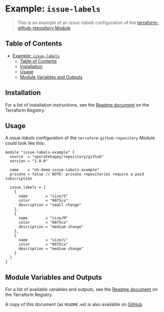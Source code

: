 # Example: `issue-labels`

> This is an example of an _issue-labels_ configuration of the [terraform-github-repository Module](https://registry.terraform.io/modules/operatehappy/repository/github)

## Table of Contents

- [Example: `issue-labels`](#example-issue-labels)
  - [Table of Contents](#table-of-contents)
  - [Installation](#installation)
  - [Usage](#usage)
  - [Module Variables and Outputs](#module-variables-and-outputs)

## Installation

For a list of installation instructions, see the [Readme document](https://registry.terraform.io/modules/operatehappy/repository/github) on the Terraform Registry.

## Usage

A _issue-labels_ configuration of the `terraform-github-repository` Module could look like this:

```hcl
module "issue-labels-example" {
  source  = "operatehappy/repository/github"
  version = "2.0.0"

  name    = "oh-demo-issue-labels-example"
  private = false // NOTE: private repositories require a paid subscription

  issue_labels = [
    {
      name        = "size/S"
      color       = "0075ca"
      description = "small change"
    },
    {
      name        = "size/M"
      color       = "0075ca"
      description = "medium change"
    },
    {
      name        = "size/L"
      color       = "0075ca"
      description = "medium change"
    }
  ]
}
```

## Module Variables and Outputs

For a list of available variables and outputs, see the [Readme document](https://registry.terraform.io/modules/operatehappy/repository/github) on the Terraform Registry.

A copy of this document (as `README.md`) is also available on [GitHub](https://github.com/operatehappy/terraform-github-repository/blob/master/README.md#readme).
